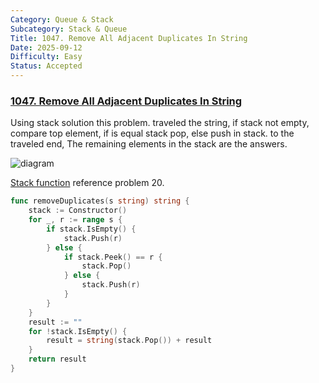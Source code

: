 ```yaml
---
Category: Queue & Stack
Subcategory: Stack & Queue
Title: 1047. Remove All Adjacent Duplicates In String
Date: 2025-09-12
Difficulty: Easy
Status: Accepted
---
```

### [1047. Remove All Adjacent Duplicates In String]

Using stack solution this problem. traveled the string, if stack not empty, compare top element, 
if is equal stack pop, else push in stack. to the traveled end, The remaining elements in the stack are the answers.

![diagram]

[Stack function] reference problem 20.

```go
func removeDuplicates(s string) string {
	stack := Constructor()
	for _, r := range s {
		if stack.IsEmpty() {
			stack.Push(r)
		} else {
			if stack.Peek() == r {
				stack.Pop()
			} else {
				stack.Push(r)
			}
		}
	}
	result := ""
	for !stack.IsEmpty() {
		result = string(stack.Pop()) + result
	}
	return result
}
```

[1047. Remove All Adjacent Duplicates In String]: https://leetcode.com/problems/remove-all-adjacent-duplicates-in-string/
[Stack function]: https://github.com/Hotshot824/Leetcode/blob/main/Easy/20.Valid_Parentheses.md
[diagram]: https://camo.githubusercontent.com/681391ce1d10f56f34dff92f08ca2ff4421540016c4462bb7dd9f7493ae65ea8/68747470733a2f2f636f64652d7468696e6b696e672e63646e2e626365626f732e636f6d2f676966732f313034372e2545352538382541302545392539392541342545352541442539372545372541432541362545342542382542322545342542382541442545372539412538342545362538392538302545362539432538392545372539422542382545392538322542422545392538372538442545352541342538442545392541312542392e676966